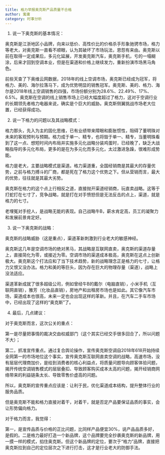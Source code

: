 ```yaml
---
title: 格力举报奥克斯产品质量不合格
author: 寓庸
category: 时事分析
---
```

 1. 说一下奥克斯的基本情况：

 奥克斯是江浙地区小品牌，向来以低价、高性价比的价格杀手形象驰骋市场，格力等老大，对奥克斯一直看不顺眼，认为其破坏了市场玩法，恩怨有来由。奥克斯以前在取得一定成果后，多元化延展，开发奥克斯汽车，奥克斯手机，亏的一塌糊涂，后来才回到空调本业，但是在渠道和价格上继续发力，重新扮演市场黑马角色。

 前些天查了下奥维云网数据，2018年的线上空调市场，奥克斯已经成为冠军，将格力、美的、海尔拉落马下，成为优势明显的销售冠军。奥克斯、美的、格力、海尔是2018年线上空调销售的四强，市场份额分别为28.6%、22.49%、17%、6.5%。奥克斯在空调的线上销售市场上已经大幅度超过了格力，这对于空调行业的长期领先者格力电器来说，确实是个巨大的威胁。奥克斯侧翼挑战市场老大位置，已经获得成功。

 2. 说一下格力的问题以及其战略模式：

格力那头，先入为主的固化思维，已有业绩带来障眼和膨胀惯性，阻碍了董明珠对未来的客观预判与预期。格力成于单一、精专，也将毁于单一、精专，当董明珠看到了这一点、想短时间内布局并实施多元化战略分装鸡蛋时，已经晚了，缺乏大战略指导的多元化布局，更多的是在为多元化而多元化，太过激进急躁，很难形成势能。

 格力是老大，主要战略模式是渠道。格力渠道重，全国经销商是其最大的存量优势，之前与格力搏斗的厂商，都是死在了格力这个优势之下。但从营销而言，最大的优势，往往就是其最大劣势。

 奥克斯在格力的这个点上行相反之道，直接抛开渠道经销商，玩直卖战略。这等于打蛇打在七寸了，竞争战略，就是打在对手愤怒但是无法反击的点上，渠道，就是格力的七寸。

 老埋冤对手挖人，是战略无能的表现。自己战略牛B，薪水肯定高，员工的凝聚力和发展前景肯定好。

3. 说一下奥克斯的战略：

 奥克斯的战略威胁（这是重点），渠道革新刺激到行业老大的敏感神经。

 奥克斯这几年是空调市场的绝对黑马，其战略是互联网直卖，奥克斯的渠道存量上，直接简化为零，或接近为零。空调市场的渠道成本极高，奥克斯在这点上创新极大。奥克斯这个打法应和了当下技术趋势，新的战略理念正是格力的七寸，让格力又恨又没办法。格力和美的等巨头，因为存在巨大的物理存量（渠道），战略上没法适应。

 渠道革新成就了很多超级公司，例如曾经牛B的戴尔（电脑直销），小米手机（互联网直销），雅芳（化妆品直销），房地产和出租房市场也是如此。其它像汽车市场，渠道成本也很高，未来一定也会出现这样的革新。并且，在汽车二手车市场中，已经出现了这样的“奥克斯”了。

4.  最后，几点建议：

 对于奥克斯而言，这次公关的重点：

 第一是尽量把事情的裁决交由权威部门（这个其实已经交手很多回合了，所以问题不大）；

 第二，抓准宣传重点。通过复合舆论操作，宣传奥克斯空调自2018年618开始持续全网第一的市场地位这个事实，宣传奥克斯互联网直卖空调的战略，高速市场，没有层层代理商加价，是给到消费者的核心利益点，将质量问题导向顾客体验问题，揭开传统空调销售模式的层层叠扣、导致顾客购买成本太高的问题，揭开经销商网络带来的利益链条太长、导致零售价虚高的问题。

 所以，奥克斯的宣传重点应该是：让利于民，优化渠道成本结构，提升整体行业的服务品质。

 但是奥克斯不能和格力直接对着干，对着干，就是否定产品要保证品质的事实，会让形势偏向格力。

 对于格力而言，我觉得：

 第一，是宣传品质与价格的正比问题，比同样产品便宜30%，说产品品质多好，是假的。二是格力最好打造一个新品牌，这个品牌要完全抄袭奥克斯的新品牌，用一摸一样的模式，掐住奥克斯。但这个新品牌的定位，要次于“格力”品牌，直接把奥克斯拉到自己的定位层次之下进行打击，这才是行业老大的防御手法。